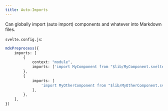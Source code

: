 ```yaml
---
title: Auto-Imports
---
```


Can globally import (auto import) components and whatever into Markdown files.

`svelte.config.js`:

```ts
mdxPreprocess({
    imports: [
        {
            context: "module",
            imports: ['import MyComponent from "$lib/MyComponent.svelte"'],
        },
        {
            imports: [
                'import MyOtherComponent from "$lib/MyOtherComponent.svelte"',
            ],
        },
    ],
})
```
